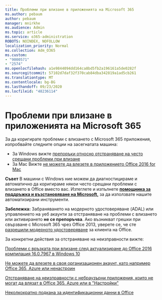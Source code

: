 ```yaml
---
title: Проблеми при влизане в приложенията на Microsoft 365
ms.author: pebaum
author: pebaum
manager: mnirkhe
ms.audience: Admin
ms.topic: article
ms.service: o365-administration
ROBOTS: NOINDEX, NOFOLLOW
localization_priority: Normal
ms.collection: Adm_O365
ms.custom:
- "9000571"
- "2574"
ms.openlocfilehash: a1e9844094dd164ca8bd5fb2a196161a5de0282f
ms.sourcegitcommit: 57102d7daf32f370cab84dba342819a1ad5cb261
ms.translationtype: MT
ms.contentlocale: bg-BG
ms.lasthandoff: 09/23/2020
ms.locfileid: "48236114"
---
```

# <a name="issues-signing-into-microsoft-365-apps"></a>Проблеми при влизане в приложенията на Microsoft 365

За да коригирате проблеми с влизането с Microsoft 365 приложения, изпробвайте следните опции на засегнатата машина:  

- За Windows вижте [препоръки относно отстраняване на често срещани проблеми при влизане](https://docs.microsoft.com/office365/troubleshoot/administration/disabling-adal-wam-not-recommended#recommendations-on-resolving-common-sign-in-issues)
- За Mac Вижте  [не можете да влезете в приложението Office 2016 for Mac](https://docs.microsoft.com/office365/troubleshoot/authentication/sign-in-to-office-2016-for-mac-fail)

**Съвет** В машини с Windows ние можем да диагностицираме и автоматично да коригираме някои често срещани проблеми с влизането в Office вместо вас. Изтеглете и изпълнете  **[помощника за поддръжка и възстановяване на Microsoft,](https://aka.ms/SaRA-OfficeSignInScenario)** за да използвате нашите автоматизирани инструменти.

**Забележка:** Забраняването на модерното удостоверяване (ADAL) или управлението на уеб акаунти за отстраняване на проблеми с влизането или активирането  **не се препоръчва**. Ако възникват грешки при свързване с Microsoft 365 чрез Office 2013, уверете се, че сте [разрешили модерното удостоверяване](https://docs.microsoft.com/microsoft-365/admin/security-and-compliance/enable-modern-authentication)  за клиента на Office.

За конкретни действия за отстраняване на неизправности вижте:

[Проблеми с връзката при влизане след актуализиране до Office 2016 компилация 16.0.7967 в Windows 10](https://docs.microsoft.com/office365/troubleshoot/administration/connection-issue-when-sign-in-office-2016)  

[Не можете да влезете в своя организационен акаунт, като например Office 365, Azure или ненастроин](https://docs.microsoft.com/office365/troubleshoot/authentication/sign-in-to-office-365-azure-intune)

[Отстраняване на неизправности с небраузърни приложения, които не могат да влязат в Office 365, Azure или в "Настройки"](https://support.office.com/article/how-to-troubleshoot-non-browser-apps-that-can-t-sign-in-to-office-365-azure-or-intune-3ba1b268-66f6-462c-b0e5-070f5c2603c1?ui=en-US&rs=en-US&ad=US)

[Неколкократно подкана за идентификационни данни в Office](https://docs.microsoft.com/office365/troubleshoot/authentication/access-denied-when-connect-to-office-365)